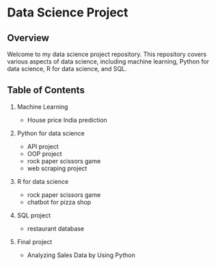 # Data Science Project

## Overview
Welcome to my data science project repository. This repository covers various aspects of data science, including machine learning, Python for data science, R for data science, and SQL.

## Table of Contents
1. Machine Learning
    - House price India prediction
2. Python for data science
    - API project
    - OOP project
    - rock paper scissors game
    - web scraping project
3. R for data science
    - rock paper scissors game
    - chatbot for pizza shop
4. SQL project
    - restaurant database

5. Final project
    - <a url="https://datalore.jetbrains.com/report/static/BTxD8hPDBtK14s9dpfCtIL/rgLuBSZK6P6shj90cicZut">Analyzing Sales Data by Using Python</a>
